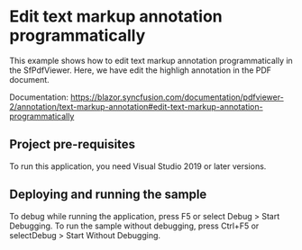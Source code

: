 # Edit text markup annotation programmatically
This example shows how to edit text markup annotation programmatically in the SfPdfViewer. Here, we have edit the highligh annotation in the  PDF document.

Documentation: https://blazor.syncfusion.com/documentation/pdfviewer-2/annotation/text-markup-annotation#edit-text-markup-annotation-programmatically

## Project pre-requisites
To run this application, you need Visual Studio 2019 or later versions.

## Deploying and running the sample
To debug while running the application, press F5 or select Debug > Start Debugging. To run the sample without debugging, press Ctrl+F5 or selectDebug > Start Without Debugging.